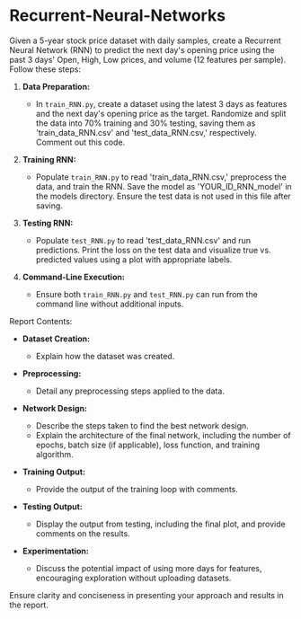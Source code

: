 # Recurrent-Neural-Networks

Given a 5-year stock price dataset with daily samples, create a Recurrent Neural Network (RNN) to predict the next day's opening price using the past 3 days' Open, High, Low prices, and volume (12 features per sample). Follow these steps:

1. **Data Preparation:**
   - In `train_RNN.py`, create a dataset using the latest 3 days as features and the next day's opening price as the target. Randomize and split the data into 70% training and 30% testing, saving them as 'train_data_RNN.csv' and 'test_data_RNN.csv,' respectively. Comment out this code.

2. **Training RNN:**
   - Populate `train_RNN.py` to read 'train_data_RNN.csv,' preprocess the data, and train the RNN. Save the model as 'YOUR_ID_RNN_model' in the models directory. Ensure the test data is not used in this file after saving.

3. **Testing RNN:**
   - Populate `test_RNN.py` to read 'test_data_RNN.csv' and run predictions. Print the loss on the test data and visualize true vs. predicted values using a plot with appropriate labels.

4. **Command-Line Execution:**
   - Ensure both `train_RNN.py` and `test_RNN.py` can run from the command line without additional inputs.

Report Contents:

- **Dataset Creation:**
  - Explain how the dataset was created.

- **Preprocessing:**
  - Detail any preprocessing steps applied to the data.

- **Network Design:**
  - Describe the steps taken to find the best network design.
  - Explain the architecture of the final network, including the number of epochs, batch size (if applicable), loss function, and training algorithm.

- **Training Output:**
  - Provide the output of the training loop with comments.

- **Testing Output:**
  - Display the output from testing, including the final plot, and provide comments on the results.

- **Experimentation:**
  - Discuss the potential impact of using more days for features, encouraging exploration without uploading datasets.

Ensure clarity and conciseness in presenting your approach and results in the report.
